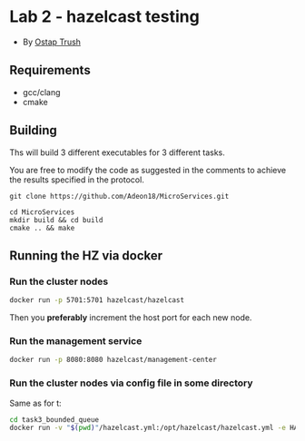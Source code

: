 # Lab 2 - hazelcast testing
- By [Ostap Trush](https://github.com/Adeon18)


## Requirements
- gcc/clang
- cmake

## Building

Ths will build 3 different executables for 3 different tasks.

You are free to modify the code as suggested in the comments to achieve
the results specified in the protocol.

```
git clone https://github.com/Adeon18/MicroServices.git

cd MicroServices
mkdir build && cd build
cmake .. && make
```

## Running the HZ via docker

### Run the cluster nodes
```sh
docker run -p 5701:5701 hazelcast/hazelcast
```
Then you **preferably** increment the host port for each new node.

### Run the management service
```sh
docker run -p 8080:8080 hazelcast/management-center
```

### Run the cluster nodes via config file in some directory

Same as for t:
```sh
cd task3_bounded_queue
docker run -v "$(pwd)"/hazelcast.yml:/opt/hazelcast/hazelcast.yml -e HAZELCAST_CONFIG=hazelcast.yml -p:5701:5701 hazelcast/hazelcast
```